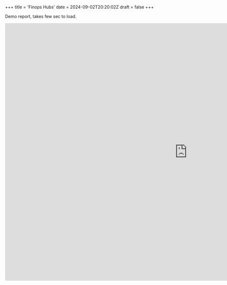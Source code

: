 +++
title = 'Finops Hubs'
date = 2024-09-02T20:20:02Z
draft = false
+++

Demo report, takes few sec to load.

<iframe title="CostSummary" width="1200" height="850" src="https://app.powerbi.com/view?r=eyJrIjoiZDU1MjVjMGQtNzIxMi00OGUxLWE5YjQtNjBhMTEzMGQ5NDgzIiwidCI6IjVlZWI4NTYxLTU0OTMtNGIzOS05MDZmLTAzODM1Njg1MGFhYSIsImMiOjh9&pageName=ReportSection85de2b23d730d521bd94" frameborder="0" allowFullScreen="true"></iframe>



